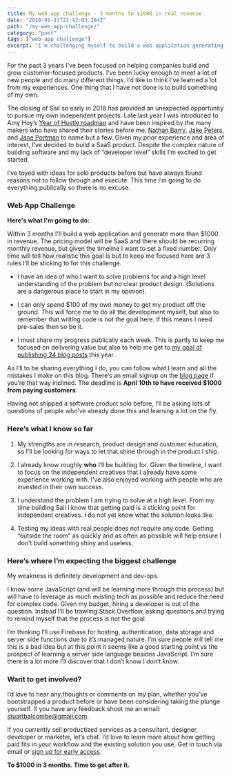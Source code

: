 ```yaml
---
title: My web app challenge - 3 months to $1000 in real revenue
date: "2018-01-11T22:12:03.284Z"
path: "/my-web-app-challenge/"
category: "post"
tags: ["web app challenge"]
excerpt: "I'm challenging myself to build a web application generating $1000 in revenue in 3 months and share everything I learn."
---
```


For the past 3 years I’ve been focused on helping companies build and grow customer-focused products. I’ve been lucky enough to meet a lot of new people and do many different things. I’d like to think I’ve learned a lot from my experiences. One thing that I have not done is to build something of my own.

The closing of Sail so early in 2018 has provided an unexpected opportunity to pursue my own independent projects. Late last year I was introduced to Amy Hoy’s [Year of Hustle roadmap](https://stackingthebricks.com/year-of-hustle/) and have been inspired by the many makers who have shared their stories before me. [Nathan Barry](http://nathanbarry.com/), [Jake Peters](https://www.helpdocs.io/), and [Jane Portman](https://uibreakfast.com/) to name but a few. Given my prior experience and area of interest, I’ve decided to build a SaaS product. Despite the complex nature of building software and my lack of “developer level” skills I’m excited to get started.

I’ve toyed with ideas for solo products before but have always found reasons not to follow through and execute. This time I’m going to do everything publically so there is no excuse.

### Web App Challenge
**Here's what I'm going to do:**

Within 3 months I'll build a web application and generate more than $1000 in revenue. The pricing model will be SaaS and there should be recurring monthly revenue, but given the timeline I want to set a fixed number. Only time will tell how realistic this goal is but to keep me focused here are 3 rules I’ll be sticking to for this challenge.

- I have an idea of who I want to solve problems for and a high level understanding of the problem but no clear product design. (Solutions are a dangerous place to start in my opinion).

- I can only spend $100 of my own money to get my product off the ground. This will force me to do all the development myself, but also to remember that writing code is not the goal here. If this means I need pre-sales then so be it.

- I must share my progress publically each week. This is partly to keep me focused on delivering value but also to help me get to [my goal of publishing 24 blog posts](/a/what-i-learned-in-2017) this year.

As I’ll to be sharing everything I do, you can follow what I learn and all the mistakes I make on this blog. There’s an email signup on the [blog page](/a) if you’re that way inclined. The deadline is **April 10th to have received $1000 from paying customers**.

Having not shipped a software product solo before,  I’ll be asking lots of questions of people who’ve already done this and learning a lot on the fly.

### Here’s what I know so far
1. My strengths are in research, product design and customer education, so I’ll be looking for ways to let that shine through in the product I ship.

2. I already know roughly **who** I’ll be building for. Given the timeline, I want to focus on the independent creatives that I already have some experience working with. I’ve also enjoyed working with people who are invested in their own success.

3. I understand the problem I am trying to solve at a high level. From my time building Sail I know that getting paid is a sticking point for independent creatives. I do not yet know what the solution looks like.

4. Testing my ideas with real people does not require any code. Getting “outside the room” as quickly and as often as possible will help ensure I don’t build something shiny and useless.


### Here’s where I’m expecting the biggest challenge
My weakness is definitely development and dev-ops. 

I know some JavaScript (and will be learning more through this process) but will have to leverage as much existing tech as possible and reduce the need for complex code. Given my budget, hiring a developer is out of the question. Instead I’ll be trawling Stack Overflow, asking questions and trying to remind myself that the process is not the goal.

I’m thinking I’ll use Firebase for hosting, authentication, data storage and server side functions due to it’s managed nature. I’m sure people will tell me this is a bad idea but at this point it seems like a good starting point vs the prospect of learning a server side language besides JavaScript. 
I’m sure there is a lot more I’ll discover that I don’t know I don’t know.

### Want to get involved?
I’d love to hear any thoughts or comments on my plan, whether you’ve bootstrapped a product before or have been considering taking the plunge yourself. If you have any feedback shoot me an email: stuartbalcombe@gmail.com.

If you currently sell productized services as a consultant, designer, developer or marketer, let’s chat. I’d love to learn more about how getting paid fits in your workflow and the existing solution you use. Get in touch via email or [sign up for early access](https://www.paymentlink.me).

**To $1000 in 3 months. Time to get after it.**